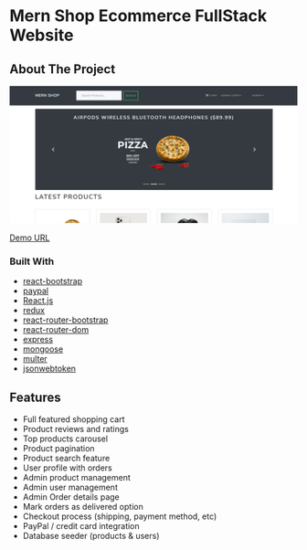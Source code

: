 # Mern Shop Ecommerce  FullStack  Website 

## About The Project

![Mern Ecommerse Website](./uploads/Screenshot.png)

[Demo URL](https://mern-ecommerce22.herokuapp.com/)

### Built With

- [react-bootstrap](https://react-bootstrap.github.io/)
- [paypal](https://developer.paypal.com/)
- [React.js](https://reactjs.org/)
- [redux](https://redux.js.org/)
- [react-router-bootstrap](https://www.npmjs.com/package/react-router-bootstrap)
- [react-router-dom](https://reactrouter.com/)
- [express](https://expressjs.com/)
- [mongoose](https://mongoosejs.com/)
- [multer](https://www.npmjs.com/package/multer)
- [jsonwebtoken](https://www.npmjs.com/package/jsonwebtoken)


## Features

- Full featured shopping cart
- Product reviews and ratings
- Top products carousel
- Product pagination
- Product search feature
- User profile with orders
- Admin product management
- Admin user management
- Admin Order details page
- Mark orders as delivered option
- Checkout process (shipping, payment method, etc)
- PayPal / credit card integration
- Database seeder (products & users)



